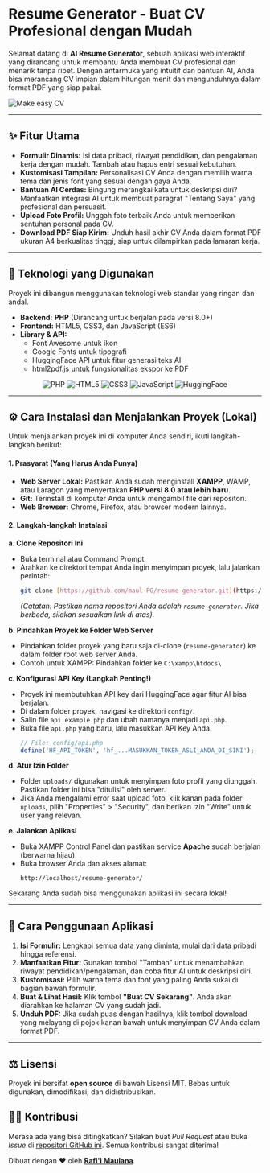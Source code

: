# Resume Generator - Buat CV Profesional dengan Mudah

Selamat datang di **AI Resume Generator**, sebuah aplikasi web interaktif yang dirancang untuk membantu Anda membuat CV profesional dan menarik tanpa ribet. Dengan antarmuka yang intuitif dan bantuan AI, Anda bisa merancang CV impian dalam hitungan menit dan mengunduhnya dalam format PDF yang siap pakai.


![Make easy CV](https://github.com/user-attachments/assets/517d43c3-74e8-44b6-9610-d3389af3ae4e)

---

## ✨ Fitur Utama

-   **Formulir Dinamis:** Isi data pribadi, riwayat pendidikan, dan pengalaman kerja dengan mudah. Tambah atau hapus entri sesuai kebutuhan.
-   **Kustomisasi Tampilan:** Personalisasi CV Anda dengan memilih warna tema dan jenis font yang sesuai dengan gaya Anda.
-   **Bantuan AI Cerdas:** Bingung merangkai kata untuk deskripsi diri? Manfaatkan integrasi AI untuk membuat paragraf "Tentang Saya" yang profesional dan persuasif.
-   **Upload Foto Profil:** Unggah foto terbaik Anda untuk memberikan sentuhan personal pada CV.
-   **Download PDF Siap Kirim:** Unduh hasil akhir CV Anda dalam format PDF ukuran A4 berkualitas tinggi, siap untuk dilampirkan pada lamaran kerja.

---

## 🚀 Teknologi yang Digunakan

Proyek ini dibangun menggunakan teknologi web standar yang ringan dan andal.

-   **Backend:** **PHP** (Dirancang untuk berjalan pada versi 8.0+)
-   **Frontend:** HTML5, CSS3, dan JavaScript (ES6)
-   **Library & API:**
    -   Font Awesome untuk ikon
    -   Google Fonts untuk tipografi
    -   HuggingFace API untuk fitur generasi teks AI
    -   html2pdf.js untuk fungsionalitas ekspor ke PDF

<p align="center">
  <img src="https://img.shields.io/badge/PHP-777BB4?style=for-the-badge&logo=php&logoColor=white" alt="PHP" />
  <img src="https://img.shields.io/badge/HTML-E34F26?style=for-the-badge&logo=html5&logoColor=white" alt="HTML5" />
  <img src="https://img.shields.io/badge/CSS-1572B6?style=for-the-badge&logo=css3&logoColor=white" alt="CSS3" />
  <img src="https://img.shields.io/badge/JavaScript-F7DF1E?style=for-the-badge&logo=javascript&logoColor=black" alt="JavaScript" />
  <img src="https://img.shields.io/badge/HuggingFace-F9900F?style=for-the-badge&logo=huggingface&logoColor=white" alt="HuggingFace" />
</p>

---

## ⚙️ Cara Instalasi dan Menjalankan Proyek (Lokal)

Untuk menjalankan proyek ini di komputer Anda sendiri, ikuti langkah-langkah berikut:

#### **1. Prasyarat (Yang Harus Anda Punya)**
-   **Web Server Lokal:** Pastikan Anda sudah menginstall **XAMPP**, WAMP, atau Laragon yang menyertakan **PHP versi 8.0 atau lebih baru**.
-   **Git:** Terinstall di komputer Anda untuk mengambil file dari repositori.
-   **Web Browser:** Chrome, Firefox, atau browser modern lainnya.

#### **2. Langkah-langkah Instalasi**

**a. Clone Repositori Ini**
   - Buka terminal atau Command Prompt.
   - Arahkan ke direktori tempat Anda ingin menyimpan proyek, lalu jalankan perintah:
     ```bash
     git clone [https://github.com/maul-PG/resume-generator.git](https://github.com/maul-PG/resume-generator.git)
     ```
     *(Catatan: Pastikan nama repositori Anda adalah `resume-generator`. Jika berbeda, silakan sesuaikan link di atas).*

**b. Pindahkan Proyek ke Folder Web Server**
   - Pindahkan folder proyek yang baru saja di-clone (`resume-generator`) ke dalam folder root web server Anda.
   - Contoh untuk XAMPP: Pindahkan folder ke `C:\xampp\htdocs\`

**c. Konfigurasi API Key (Langkah Penting!)**
   - Proyek ini membutuhkan API key dari HuggingFace agar fitur AI bisa berjalan.
   - Di dalam folder proyek, navigasi ke direktori `config/`.
   - Salin file `api.example.php` dan ubah namanya menjadi `api.php`.
   - Buka file `api.php` yang baru, lalu masukkan API Key Anda.
     ```php
     // File: config/api.php
     define('HF_API_TOKEN', 'hf_...MASUKKAN_TOKEN_ASLI_ANDA_DI_SINI');
     ```

**d. Atur Izin Folder**
   - Folder `uploads/` digunakan untuk menyimpan foto profil yang diunggah. Pastikan folder ini bisa "ditulisi" oleh server.
   - Jika Anda mengalami error saat upload foto, klik kanan pada folder `uploads`, pilih "Properties" > "Security", dan berikan izin "Write" untuk user yang relevan.

**e. Jalankan Aplikasi**
   - Buka XAMPP Control Panel dan pastikan service **Apache** sudah berjalan (berwarna hijau).
   - Buka browser Anda dan akses alamat:
     ```
     http://localhost/resume-generator/
     ```

Sekarang Anda sudah bisa menggunakan aplikasi ini secara lokal!

---

## 📖 Cara Penggunaan Aplikasi

1.  **Isi Formulir:** Lengkapi semua data yang diminta, mulai dari data pribadi hingga referensi.
2.  **Manfaatkan Fitur:** Gunakan tombol "Tambah" untuk menambahkan riwayat pendidikan/pengalaman, dan coba fitur AI untuk deskripsi diri.
3.  **Kustomisasi:** Pilih warna tema dan font yang paling Anda sukai di bagian bawah formulir.
4.  **Buat & Lihat Hasil:** Klik tombol **"Buat CV Sekarang"**. Anda akan diarahkan ke halaman CV yang sudah jadi.
5.  **Unduh PDF:** Jika sudah puas dengan hasilnya, klik tombol download yang melayang di pojok kanan bawah untuk menyimpan CV Anda dalam format PDF.

---

## ⚖️ Lisensi

Proyek ini bersifat **open source** di bawah Lisensi MIT. Bebas untuk digunakan, dimodifikasi, dan didistribusikan.

## 👨‍💻 Kontribusi

Merasa ada yang bisa ditingkatkan? Silakan buat *Pull Request* atau buka *Issue* di [repositori GitHub ini](https://github.com/maul-PG/resume-generator). Semua kontribusi sangat diterima!

Dibuat dengan ❤️ oleh [**Rafi'i Maulana**](https://github.com/maul-PG).
